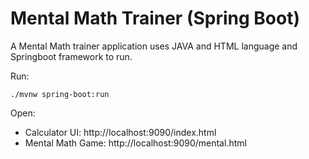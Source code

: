 # Mental Math Trainer (Spring Boot)

A Mental Math trainer application uses JAVA and HTML language and Springboot framework to run.

Run:
```
./mvnw spring-boot:run
```

Open:
- Calculator UI: http://localhost:9090/index.html
- Mental Math Game: http://localhost:9090/mental.html
